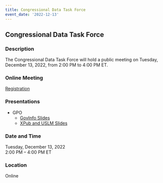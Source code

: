 ```yaml
---
title: Congressional Data Task Force  
event_date: '2022-12-13'
---
```


## Congressional Data Task Force  

### Description  
The Congressional Data Task Force will hold a public meeting on Tuesday, December 13, 2022, from 2:00 PM to 4:00 PM ET. 

### Online Meeting  
[Registration](https://ushr.webex.com/ushr/onstage/g.php?MTID=e7e0fbf6f1ef9c09322763f786a01df11)  

### Presentations  

* GPO  
   * [GovInfo Slides](https://usgpo.github.io/innovation/resources/CDTF20221213/CDTF-External-GPO-20221213-LaPlant.pdf)  
   * [XPub and USLM Slides](https://usgpo.github.io/innovation/resources/CDTF20221213/CDTF-External-GPO-20221213-Landgraf.pdf)  
   

### Date and Time  
Tuesday, December 13, 2022  
2:00 PM – 4:00 PM ET  

### Location  
Online  


 


